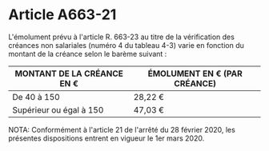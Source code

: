 # Article A663-21

L'émolument prévu à l'article R. 663-23 au titre de la vérification des créances non salariales (numéro 4 du tableau 4-3) varie en fonction du montant de la créance selon le barème suivant :

|  MONTANT DE LA CRÉANCE EN € |  ÉMOLUMENT EN € (PAR CRÉANCE) |
| --- | --- |
|  De 40 à 150 |  28,22 € |
|  Supérieur ou égal à 150 |  47,03 € |

NOTA:
Conformément à l'article 21 de l'arrêté du 28 février 2020, les présentes dispositions entrent en vigueur le 1er mars 2020.
